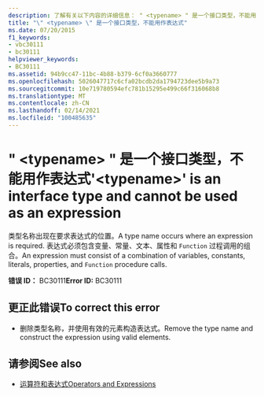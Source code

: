 ```yaml
---
description: 了解有关以下内容的详细信息： " <typename> " 是一个接口类型，不能用作表达式
title: "\" <typename> \" 是一个接口类型，不能用作表达式"
ms.date: 07/20/2015
f1_keywords:
- vbc30111
- bc30111
helpviewer_keywords:
- BC30111
ms.assetid: 94b9cc47-11bc-4b88-b379-6cf0a3660777
ms.openlocfilehash: 5026047717c6cfa02bcdb2da1794723dee5b9a73
ms.sourcegitcommit: 10e719780594efc781b15295e499c66f316068b8
ms.translationtype: MT
ms.contentlocale: zh-CN
ms.lasthandoff: 02/14/2021
ms.locfileid: "100485635"
---
```

# <a name="typename-is-an-interface-type-and-cannot-be-used-as-an-expression"></a><span data-ttu-id="f1602-103">" \<typename> " 是一个接口类型，不能用作表达式</span><span class="sxs-lookup"><span data-stu-id="f1602-103">'\<typename>' is an interface type and cannot be used as an expression</span></span>

<span data-ttu-id="f1602-104">类型名称出现在要求表达式的位置。</span><span class="sxs-lookup"><span data-stu-id="f1602-104">A type name occurs where an expression is required.</span></span> <span data-ttu-id="f1602-105">表达式必须包含变量、常量、文本、属性和 `Function` 过程调用的组合。</span><span class="sxs-lookup"><span data-stu-id="f1602-105">An expression must consist of a combination of variables, constants, literals, properties, and `Function` procedure calls.</span></span>  
  
 <span data-ttu-id="f1602-106">**错误 ID：** BC30111</span><span class="sxs-lookup"><span data-stu-id="f1602-106">**Error ID:** BC30111</span></span>  
  
## <a name="to-correct-this-error"></a><span data-ttu-id="f1602-107">更正此错误</span><span class="sxs-lookup"><span data-stu-id="f1602-107">To correct this error</span></span>  
  
- <span data-ttu-id="f1602-108">删除类型名称，并使用有效的元素构造表达式。</span><span class="sxs-lookup"><span data-stu-id="f1602-108">Remove the type name and construct the expression using valid elements.</span></span>  
  
## <a name="see-also"></a><span data-ttu-id="f1602-109">请参阅</span><span class="sxs-lookup"><span data-stu-id="f1602-109">See also</span></span>

- [<span data-ttu-id="f1602-110">运算符和表达式</span><span class="sxs-lookup"><span data-stu-id="f1602-110">Operators and Expressions</span></span>](../programming-guide/language-features/operators-and-expressions/index.md)
